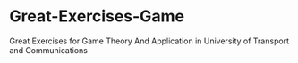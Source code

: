 # Great-Exercises-Game
Great Exercises for Game Theory And Application in University of Transport and Communications

